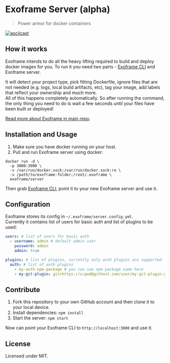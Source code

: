 # Exoframe Server (alpha)

> Power armor for docker containers

[![asciicast](https://asciinema.org/a/85060.png)](https://asciinema.org/a/85060)

## How it works

Exoframe intends to do all the heavy lifting required to build and deploy docker images for you.
To run it you need two parts - [Exoframe CLI](https://github.com/exoframejs/exoframe) and Exoframe server.

It will detect your project type, pick fitting Dockerfile, ignore files that are not needed (e.g. logs, local build artifacts, etc), tag your image, add labels that reflect your ownership and much more.  
All of this happens completely automatically. So after running the command, the only thing you need to do is wait a few seconds until your files have been built or deployed!

[Read more about Exoframe in main repo](https://github.com/exoframejs/exoframe).

## Installation and Usage

1. Make sure you have docker running on your host.
2. Pull and run Exoframe server using docker:

```
docker run -d \
  -p 3000:3000 \
  -v /var/run/docker.sock:/var/run/docker.sock:ro \
  -v /path/to/exoframe-folder:/root/.exoframe \
  exoframe/server
```

Then grab [Exoframe CLI](https://github.com/exoframejs/exoframe), point it to your new Exoframe server and use it.

## Configuration

Exoframe stores its config in `~/.exoframe/server.config.yml`.  
Currently it contains list of users for basic auth and list of plugins to be used:

```yaml
users: # list of users for basic auth
  - username: admin # default admin user
    password: admin
    admin: true

plugins: # list of plugins, currently only auth plugins are supported
  auth: # list of auth plugins
    - my-auth-npm-package # you can use npm package name here
    - my-git-plugin: git+https://u:pwd@githost.com/user/my-git-plugin.git # you can also use git npm packages
```

## Contribute

1. Fork this repository to your own GitHub account and then clone it to your local device.
2. Install dependencies: `npm install`
3. Start the server: `npm start`

Now can point your Exoframe CLI to `http://localhost:3000` and use it.

## License

Licensed under MIT.
